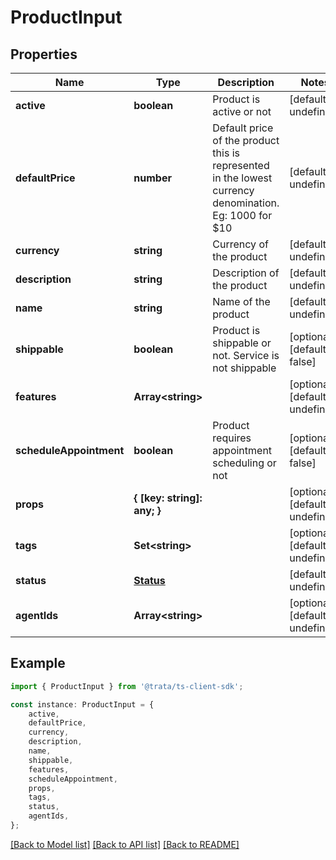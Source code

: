 # ProductInput


## Properties

Name | Type | Description | Notes
------------ | ------------- | ------------- | -------------
**active** | **boolean** | Product is active or not | [default to undefined]
**defaultPrice** | **number** | Default price of the product this is represented in the lowest currency denomination. Eg: 1000 for $10 | [default to undefined]
**currency** | **string** | Currency of the product | [default to undefined]
**description** | **string** | Description of the product | [default to undefined]
**name** | **string** | Name of the product | [default to undefined]
**shippable** | **boolean** | Product is shippable or not. Service is not shippable | [optional] [default to false]
**features** | **Array&lt;string&gt;** |  | [optional] [default to undefined]
**scheduleAppointment** | **boolean** | Product requires appointment scheduling or not | [optional] [default to false]
**props** | **{ [key: string]: any; }** |  | [optional] [default to undefined]
**tags** | **Set&lt;string&gt;** |  | [optional] [default to undefined]
**status** | [**Status**](Status.md) |  | [default to undefined]
**agentIds** | **Array&lt;string&gt;** |  | [optional] [default to undefined]

## Example

```typescript
import { ProductInput } from '@trata/ts-client-sdk';

const instance: ProductInput = {
    active,
    defaultPrice,
    currency,
    description,
    name,
    shippable,
    features,
    scheduleAppointment,
    props,
    tags,
    status,
    agentIds,
};
```

[[Back to Model list]](../README.md#documentation-for-models) [[Back to API list]](../README.md#documentation-for-api-endpoints) [[Back to README]](../README.md)
